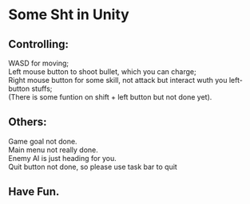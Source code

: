 # Some Sht in Unity  
## Controlling:
WASD for moving;  
Left mouse button to shoot bullet, which you can charge;  
Right mouse button for some skill, not attack but interact wuth you left-button stuffs;  
(There is some funtion on shift + left button but not done yet).  
## Others:
Game goal not done.  
Main menu not really done.  
Enemy AI is just heading for you.  
Quit button not done, so please use task bar to quit  
## Have Fun.

 
